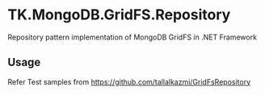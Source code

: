 # TK.MongoDB.GridFS.Repository
Repository pattern implementation of MongoDB GridFS in .NET Framework

## Usage
Refer Test samples from https://github.com/tallalkazmi/GridFsRepository